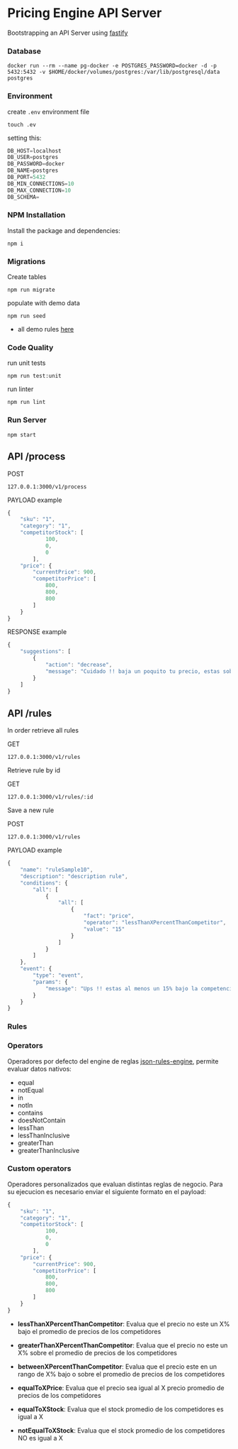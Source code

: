# Pricing Engine API Server

Bootstrapping an API Server using [fastify](https://github.com/fastify/fastify)


### Database


```console
docker run --rm --name pg-docker -e POSTGRES_PASSWORD=docker -d -p 5432:5432 -v $HOME/docker/volumes/postgres:/var/lib/postgresql/data postgres
```

### Environment

create `.env` environment file
```console
touch .ev
```

setting this:

```javascript
DB_HOST=localhost
DB_USER=postgres
DB_PASSWORD=docker
DB_NAME=postgres
DB_PORT=5432
DB_MIN_CONNECTIONS=10
DB_MAX_CONNECTION=10
DB_SCHEMA=
```

### NPM Installation

Install the package and dependencies:

```console
npm i
```

### Migrations

Create tables

```console
npm run migrate
```

populate with demo data

```console
npm run seed
```

* all demo rules [here](./seeds/01_rules.js)


### Code Quality

run unit tests

```console
npm run test:unit
```

run linter

```console
npm run lint
```


### Run Server

```console
npm start
```

## API /process

POST
```console
127.0.0.1:3000/v1/process
```

PAYLOAD example
```javascript
{
    "sku": "1",
    "category": "1",
    "competitorStock": [
            100,
            0,
            0
        ],
    "price": {
        "currentPrice": 900,
        "competitorPrice": [
            800,
            800,
            800
        ]
    }
}
```

RESPONSE example
```javascript
{
    "suggestions": [
        {
            "action": "decrease",
            "message": "Cuidado !! baja un poquito tu precio, estas sobre el 5% que tu competencia"
        }
    ]
}
```

## API /rules


In order retrieve all rules

GET
```console
127.0.0.1:3000/v1/rules
```

Retrieve rule by id

GET
```console
127.0.0.1:3000/v1/rules/:id
```

Save a new rule

POST
```console
127.0.0.1:3000/v1/rules
```

PAYLOAD example
```javascript
{
    "name": "ruleSample10",
    "description": "description rule",
    "conditions": {
        "all": [
            {
                "all": [
                    {
                        "fact": "price",
                        "operator": "lessThanXPercentThanCompetitor",
                        "value": "15"
                    }
                ]
            }
        ]
    },
    "event": {
        "type": "event",
        "params": {
            "message": "Ups !! estas al menos un 15% bajo la competencia, estas seguro de este precio ?  ;)"
        }
    }
}
```

### Rules

### Operators
Operadores por defecto del engine de reglas [json-rules-engine](https://github.com/CacheControl/json-rules-engine), permite evaluar datos nativos:

* equal
* notEqual
* in
* notIn
* contains
* doesNotContain
* lessThan
* lessThanInclusive
* greaterThan
* greaterThanInclusive

### Custom operators
Operadores personalizados que evaluan distintas reglas de negocio. Para su ejecucion es necesario enviar el siguiente formato en el payload:

```javascript
{
    "sku": "1",
    "category": "1",
    "competitorStock": [
            100,
            0,
            0
        ],
    "price": {
        "currentPrice": 900,
        "competitorPrice": [
            800,
            800,
            800
        ]
    }
}
```

* **lessThanXPercentThanCompetitor**: Evalua que el precio no este un X% bajo el promedio de precios de los competidores

* **greaterThanXPercentThanCompetitor**: Evalua que el precio no este un X% sobre el promedio de precios de los competidores

* **betweenXPercentThanCompetitor**: Evalua que el precio este en un rango de X% bajo o sobre el promedio de precios de los competidores

* **equalToXPrice**: Evalua que el precio sea igual al X precio promedio de precios de los competidores

* **equalToXStock**: Evalua que el stock promedio de los competidores es igual a X
 
* **notEqualToXStock**: Evalua que el stock promedio de los competidores NO es igual a X